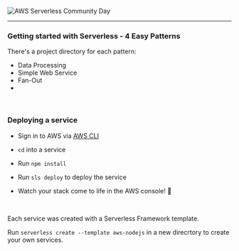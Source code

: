 ![AWS Serverless Community Day](https://drive.google.com/uc?export=view&id=171xqIun5zu2WhOg9dw_hxvACHHwNbE7t)

---

### **Getting started with Serverless - 4 Easy Patterns**

There's a project directory for each pattern:

- Data Processing
- Simple Web Service
- Fan-Out
-

&nbsp;

### **Deploying a service**

- Sign in to AWS via [AWS CLI](https://docs.aws.amazon.com/cli/latest/userguide/cli-chap-welcome.html)

- `cd` into a service

- Run `npm install`

- Run `sls deploy` to deploy the service

- Watch your stack come to life in the AWS console! 🎉

&nbsp;

Each service was created with a Serverless Framework template.

Run `serverless create --template aws-nodejs` in a new direcrtory to create your own services.
